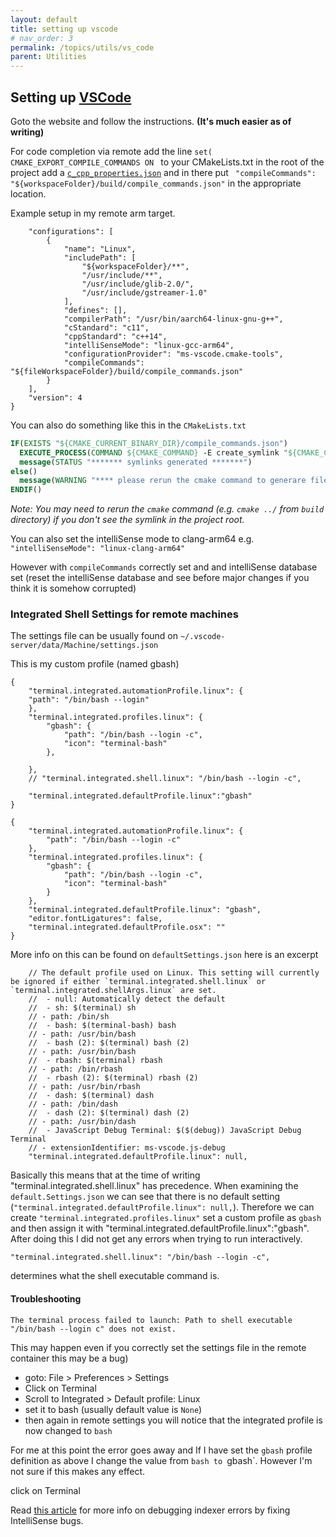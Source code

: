 ```yaml
---
layout: default
title: setting up vscode
# nav_order: 3 
permalink: /topics/utils/vs_code
parent: Utilities
---
```


## Setting up [VSCode][VSCODE-SITE]

Goto the website and follow the instructions. **(It's much easier as of writing)**


For code completion via remote
add the line `set( CMAKE_EXPORT_COMPILE_COMMANDS ON ` to your CMakeLists.txt 
in the root of the project add a [`c_cpp_properties.json`][CPP-PROPERTIES-REF] and in there put ` "compileCommands": "${workspaceFolder}/build/compile_commands.json"` in the appropriate location.


Example setup in my remote arm target. 

```
    "configurations": [
        {
            "name": "Linux",
            "includePath": [
                "${workspaceFolder}/**",
                "/usr/include/**",
                "/usr/include/glib-2.0/",
                "/usr/include/gstreamer-1.0"
            ],
            "defines": [],
            "compilerPath": "/usr/bin/aarch64-linux-gnu-g++",
            "cStandard": "c11",
            "cppStandard": "c++14",
            "intelliSenseMode": "linux-gcc-arm64",
            "configurationProvider": "ms-vscode.cmake-tools",
            "compileCommands": "${fileWorkspaceFolder}/build/compile_commands.json"  
        }
    ],
    "version": 4
}

```

You can also do something like this in the `CMakeLists.txt`

```cmake
IF(EXISTS "${CMAKE_CURRENT_BINARY_DIR}/compile_commands.json")
  EXECUTE_PROCESS(COMMAND ${CMAKE_COMMAND} -E create_symlink "${CMAKE_CURRENT_BINARY_DIR}/compile_commands.json" "${PROJECT_SOURCE_DIR}/compile_commands.json")
  message(STATUS "******* symlinks generated *******")
else()
  message(WARNING "**** please rerun the cmake command to generare files for vscode autocomplete! ****") 
ENDIF()

```

*Note: You may need to rerun the `cmake` command (e.g. `cmake ../` from `build` directory) if you don't see the symlink in the project root.*


You can also set the intelliSense mode to clang-arm64 e.g. `"intelliSenseMode": "linux-clang-arm64"`

However with `compileCommands` correctly set and and intelliSense database set (reset the intelliSense database and see before major changes if you think it is somehow corrupted)


### Integrated Shell Settings for remote machines 

The settings file can be usually found on `~/.vscode-server/data/Machine/settings.json ` 


This is my custom profile (named gbash)

```
{
    "terminal.integrated.automationProfile.linux": {
    "path": "/bin/bash --login"
    },
    "terminal.integrated.profiles.linux": {
        "gbash": {
            "path": "/bin/bash --login -c",
            "icon": "terminal-bash"
        },

    },
    // "terminal.integrated.shell.linux": "/bin/bash --login -c",

    "terminal.integrated.defaultProfile.linux":"gbash"
}
```

```
{
    "terminal.integrated.automationProfile.linux": {
        "path": "/bin/bash --login -c"
    },
    "terminal.integrated.profiles.linux": {
        "gbash": {
            "path": "/bin/bash --login -c",
            "icon": "terminal-bash"
        }
    },
    "terminal.integrated.defaultProfile.linux": "gbash",
    "editor.fontLigatures": false,
    "terminal.integrated.defaultProfile.osx": ""
}

```

More info on this can be found on `defaultSettings.json` here is an excerpt 

```
    // The default profile used on Linux. This setting will currently be ignored if either `terminal.integrated.shell.linux` or `terminal.integrated.shellArgs.linux` are set.
    //  - null: Automatically detect the default
    //  - sh: $(terminal) sh
    // - path: /bin/sh
    //  - bash: $(terminal-bash) bash
    // - path: /usr/bin/bash
    //  - bash (2): $(terminal) bash (2)
    // - path: /usr/bin/bash
    //  - rbash: $(terminal) rbash
    // - path: /bin/rbash
    //  - rbash (2): $(terminal) rbash (2)
    // - path: /usr/bin/rbash
    //  - dash: $(terminal) dash
    // - path: /bin/dash
    //  - dash (2): $(terminal) dash (2)
    // - path: /usr/bin/dash
    //  - JavaScript Debug Terminal: $($(debug)) JavaScript Debug Terminal
    // - extensionIdentifier: ms-vscode.js-debug
    "terminal.integrated.defaultProfile.linux": null,

```

Basically this means that at the time of writing "terminal.integrated.shell.linux" has precedence. When examining the `default.Settings.json` we can see that there is no default setting  (`"terminal.integrated.defaultProfile.linux": null,`). Therefore we can create `"terminal.integrated.profiles.linux"` set a custom profile as `gbash` and then assign it with "terminal.integrated.defaultProfile.linux":"gbash". After doing this I did not get any errors when trying to run interactively. 

```
"terminal.integrated.shell.linux": "/bin/bash --login -c",
```

determines what the shell executable command is. 


#### Troubleshooting 

`The terminal process failed to launch: Path to shell executable "/bin/bash --login c" does not exist.`

This may happen even if you correctly set the settings file in the remote container this may be a bug) 

* goto: File > Preferences > Settings
* Click on Terminal 
* Scroll to Integrated > Default profile: Linux 
* set it to bash (usually default value is `None`)
* then again in remote settings you will notice that the integrated profile is now changed to `bash`

For me at this point the error goes away and If I have set the `gbash` profile definition as above I change the value from `bash to `gbash`. However I'm not sure if this makes any effect.    


click on Terminal 






Read [this article][VSCODE-INDEXER-ERRORS] for more info on debugging indexer errors by fixing IntelliSense bugs.


[VSCODE-SITE]: https://code.visualstudio.com/
[VSCODE-INDEXER-ERRORS]: https://code.visualstudio.com/docs/cpp/faq-cpp#:~:text=How%20do%20I%20get%20IntelliSense%20to%20work%20correctly%3F%23
[CPP-PROPERTIES-REF]: https://code.visualstudio.com/docs/cpp/c-cpp-properties-schema-reference
